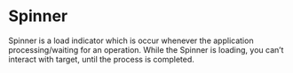 # Spinner

Spinner is a load indicator which is occur whenever the application processing/waiting for an operation.
While the Spinner is loading, you can’t interact with target, until the process is completed.
